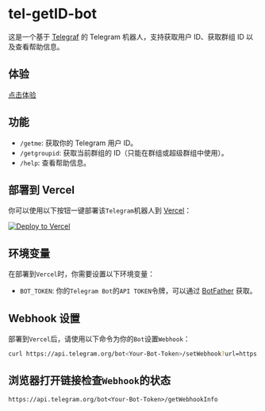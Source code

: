 # tel-getID-bot

这是一个基于 [Telegraf](https://telegraf.js.org/) 的 Telegram 机器人，支持获取用户 ID、获取群组 ID 以及查看帮助信息。

## 体验
[点击体验](https://t.me/gmesidf_bot)

## 功能

- `/getme`: 获取你的 Telegram 用户 ID。
- `/getgroupid`: 获取当前群组的 ID（只能在群组或超级群组中使用）。
- `/help`: 查看帮助信息。

## 部署到 Vercel

你可以使用以下按钮一键部署该`Telegram`机器人到 [Vercel](https://vercel.com)：

[![Deploy to Vercel](https://vercel.com/button)](https://vercel.com/import/project?template=https://github.com/Shadownc/tel-getID-bot)

## 环境变量

在部署到`Vercel`时，你需要设置以下环境变量：

- `BOT_TOKEN`: 你的`Telegram Bot`的`API TOKEN`令牌，可以通过 [BotFather](https://t.me/BotFather) 获取。

## Webhook 设置

部署到`Vercel`后，请使用以下命令为你的`Bot`设置`Webhook`：

```bash
curl https://api.telegram.org/bot<Your-Bot-Token>/setWebhook?url=https://your-project-name.vercel.app/

```
## 浏览器打开链接检查`Webhook`的状态
```
https://api.telegram.org/bot<Your-Bot-Token>/getWebhookInfo
```
